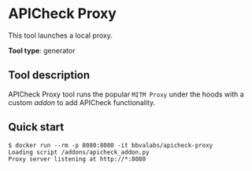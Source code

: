 # APICheck Proxy

This tool launches a local proxy.

**Tool type**: generator

## Tool description

APICheck Proxy tool runs the popular `MITM Proxy` under the hoods with a custom
*addon* to add APICheck functionality.

## Quick start

```console
$ docker run --rm -p 8080:8080 -it bbvalabs/apicheck-proxy
Loading script /addons/apicheck_addon.py
Proxy server listening at http://*:8080
```
